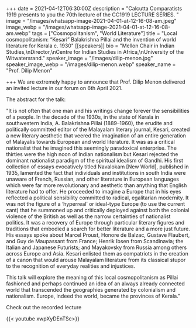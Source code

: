 +++
date = 2021-04-12T06:30:00Z
description = "Calcutta Comparatists 1919 presents to you the 70th lecture of the CC1919 LECTURE SERIES. "
image = "/images/whatsapp-image-2021-04-01-at-12-16-08-am.jpeg"
image_webp = "/images/whatsapp-image-2021-04-01-at-12-16-08-am.webp"
tags = ["Cosmopolitanism", "World Literature"]
title = "Local cosmopolitanism: “Kesari” Balakrishna Pillai and the invention of world literature for Kerala c. 1930"
[[speakers]]
bio = "Mellon Chair in Indian Studies,\nDirector,\nCentre for Indian Studies in Africa,\nUniversity of the Witwatersrand."
speaker_image = "/images/dilip-menon.jpg"
speaker_image_webp = "/images/dilip-menon.webp"
speaker_name = "Prof. Dilip Menon"

+++
We are extremely happy to announce that Prof. Dilip Menon delivered an invited lecture in our forum on 6th April 2021.

The abstract for the talk:

"It is not often that one man and his writings change forever the sensibilities of a people. In the decade of the 1930s, in the state of Kerala in southwestern India, A. Balakrishna Pillai (1889–1960), the erudite and politically committed editor of the Malayalam literary journal, Kesari, created a new literary aesthetic that veered the imagination of an entire generation of Malayalis towards European and world literature. It was as a critical nationalist that he imagined this seemingly paradoxical enterprise. The thirties were the high noon of Indian nationalism but Kesari rejected the dominant nationalist paradigm of the spiritual idealism of Gandhi. His first collection of essays evocatively titled Navalokam \[New World\], published in 1935, lamented the fact that individuals and institutions in south India were unaware of French, Russian, and other literature in European languages which were far more revolutionary and aesthetic than anything that English literature had to offer. He proceeded to imagine a Europe that in his eyes reflected a political sensibility committed to radical, egalitarian modernity. It was not the figure of a ‘hyperreal’ or ideal-type Europe (to use the current cant) that he summoned up and critically deployed against both the colonial violence of the British as well as the narrow certainties of nationalist politics. It was a recovery of Europe through particular literary figures and traditions that embodied a search for better literature and a more just future. His essays spoke about Marcel Proust, Honore de Balzac, Gustave Flaubert, and Guy de Maupassant from France; Henrik Ibsen from Scandinavia; the Italian and Japanese Futurists; and Mayakovsky from Russia among others across Europe and Asia. Kesari enlisted them as compatriots in the creation of a canon that would arouse Malayalam literature from its classical stupor to the recognition of everyday realities and injustices.

This talk will explore the meaning of this local cosmopolitanism as Pillai fashioned and perhaps continued an idea of an always already connected world that transcended the geographies generated by colonialism and nationalism. Europe, indeed the world, became the provinces of Kerala."

Check out the recorded lecture

{{< youtube xwpXyDEnTSc>}}